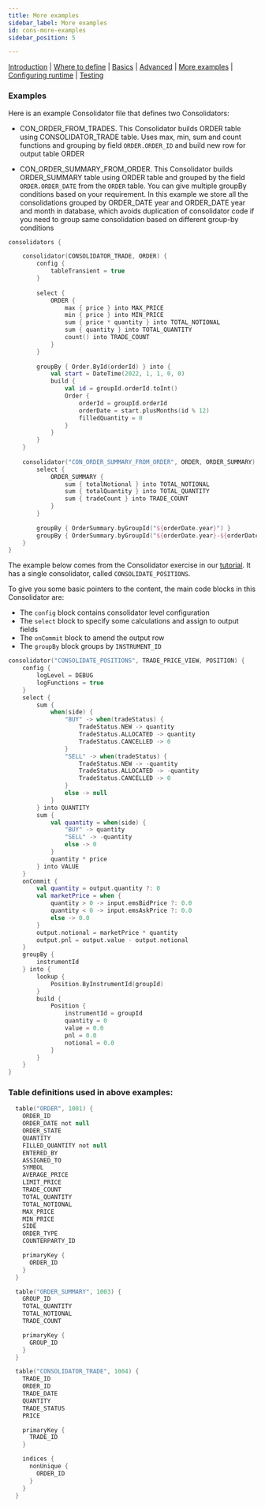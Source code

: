 ```yaml
---
title: More examples
sidebar_label: More examples
id: cons-more-examples
sidebar_position: 5

---
```



[Introduction](/creating-applications/defining-your-application/business-logic/consolidators/consolidators/)  | [Where to define](/creating-applications/defining-your-application/business-logic/consolidators/cons-where-to-define/) | [Basics](/creating-applications/defining-your-application/business-logic/consolidators/cons-technical-details/) |  [Advanced](/creating-applications/defining-your-application/business-logic/consolidators/cons-advanced-technical-details/) | [More examples](/creating-applications/defining-your-application/business-logic/consolidators/cons-more-examples/) | [Configuring runtime](/creating-applications/defining-your-application/business-logic/consolidators/cons-configuring-runtime/) | [Testing](/creating-applications/defining-your-application/business-logic/consolidators/cons-testing/)

### Examples

Here is an example Consolidator file that defines two Consolidators:

* CON_ORDER_FROM_TRADES. 
This Consolidator builds ORDER table using CONSOLIDATOR_TRADE table. Uses max, min, sum and count functions and grouping by field ```ORDER.ORDER_ID``` and build new row for output table ORDER

* CON_ORDER_SUMMARY_FROM_ORDER.  This Consolidator builds ORDER_SUMMARY table using ORDER table and grouped by the field ```ORDER.ORDER_DATE``` from the ```ORDER``` table. You can give multiple groupBy conditions based on your requirement.
In this example we store all the consolidations grouped by ORDER_DATE year and ORDER_DATE year and month in database, which avoids duplication of consolidator code if you need to group same consolidation based on different group-by conditions

```kotlin
consolidators {

    consolidator(CONSOLIDATOR_TRADE, ORDER) {
        config {
            tableTransient = true
        }
    
        select {
            ORDER {
                max { price } into MAX_PRICE
                min { price } into MIN_PRICE
                sum { price * quantity } into TOTAL_NOTIONAL
                sum { quantity } into TOTAL_QUANTITY
                count() into TRADE_COUNT
            }
        }
    
        groupBy { Order.ById(orderId) } into {
            val start = DateTime(2022, 1, 1, 0, 0)
            build {
                val id = groupId.orderId.toInt()
                Order {
                    orderId = groupId.orderId
                    orderDate = start.plusMonths(id % 12)
                    filledQuantity = 0
                }
            }
        }
    }
    
    consolidator("CON_ORDER_SUMMARY_FROM_ORDER", ORDER, ORDER_SUMMARY) {
        select {
            ORDER_SUMMARY {
                sum { totalNotional } into TOTAL_NOTIONAL
                sum { totalQuantity } into TOTAL_QUANTITY
                sum { tradeCount } into TRADE_COUNT
            }
        }
    
        groupBy { OrderSummary.byGroupId("${orderDate.year}") }
        groupBy { OrderSummary.byGroupId("${orderDate.year}-${orderDate.monthOfYear}") }
    }
}
```

The example below comes from the Consolidator exercise in our [tutorial](/tutorials/building-an-application/add-calculated-data/). It has a single consolidator, called `CONSOLIDATE_POSITIONS`. 

To give you some basic pointers to the content, the main code blocks in this Consolidator are:

- The `config` block contains consolidator level configuration
- The `select` block to specify some calculations and assign to output fields
- The `onCommit` block to amend the output row
- The `groupBy` block groups by `INSTRUMENT_ID`

```kotlin
consolidator("CONSOLIDATE_POSITIONS", TRADE_PRICE_VIEW, POSITION) {
    config {
        logLevel = DEBUG
        logFunctions = true
    }
    select {
        sum {
            when(side) {
                "BUY" -> when(tradeStatus) {
                    TradeStatus.NEW -> quantity
                    TradeStatus.ALLOCATED -> quantity
                    TradeStatus.CANCELLED -> 0
                }
                "SELL" -> when(tradeStatus) {
                    TradeStatus.NEW -> -quantity
                    TradeStatus.ALLOCATED -> -quantity
                    TradeStatus.CANCELLED -> 0
                }
                else -> null
            }
        } into QUANTITY
        sum {
            val quantity = when(side) {
                "BUY" -> quantity
                "SELL" -> -quantity
                else -> 0
            }
            quantity * price
        } into VALUE
    }
    onCommit {
        val quantity = output.quantity ?: 0
        val marketPrice = when {
            quantity > 0 -> input.emsBidPrice ?: 0.0
            quantity < 0 -> input.emsAskPrice ?: 0.0
            else -> 0.0
        }
        output.notional = marketPrice * quantity
        output.pnl = output.value - output.notional
    }
    groupBy {
        instrumentId
    } into {
        lookup {
            Position.ByInstrumentId(groupId)
        }
        build {
            Position {
                instrumentId = groupId
                quantity = 0
                value = 0.0
                pnl = 0.0
                notional = 0.0
            }
        }
    }
}
```

### Table definitions used in above examples:

```kotlin
  table("ORDER", 1001) {
    ORDER_ID
    ORDER_DATE not null
    ORDER_STATE
    QUANTITY
    FILLED_QUANTITY not null
    ENTERED_BY
    ASSIGNED_TO
    SYMBOL
    AVERAGE_PRICE
    LIMIT_PRICE
    TRADE_COUNT
    TOTAL_QUANTITY
    TOTAL_NOTIONAL
    MAX_PRICE
    MIN_PRICE
    SIDE
    ORDER_TYPE
    COUNTERPARTY_ID

    primaryKey {
      ORDER_ID
    }
  }

  table("ORDER_SUMMARY", 1003) {
    GROUP_ID
    TOTAL_QUANTITY
    TOTAL_NOTIONAL
    TRADE_COUNT

    primaryKey {
      GROUP_ID
    }
  }

  table("CONSOLIDATOR_TRADE", 1004) {
    TRADE_ID
    ORDER_ID
    TRADE_DATE
    QUANTITY
    TRADE_STATUS
    PRICE

    primaryKey {
      TRADE_ID
    }

    indices {
      nonUnique {
        ORDER_ID
      }
    }
  }
```